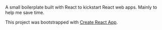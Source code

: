 A small boilerplate built with React to kickstart React web apps. Mainly to help me save time.

This project was bootstrapped with [Create React App](https://github.com/facebook/create-react-app).
